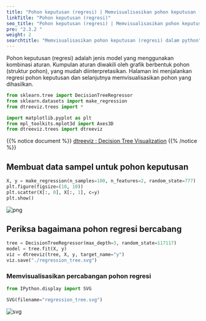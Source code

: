 ```yaml
---
title: "Pohon keputusan (regresi) | Memvisualisasikan pohon keputusan (regresi) dalam python"
linkTitle: "Pohon keputusan (regresi)"
seo_title: "Pohon keputusan (regresi) | Memvisualisasikan pohon keputusan (regresi) dalam python"
pre: "2.3.2 "
weight: 2
searchtitle: "Memvisualisasikan pohon keputusan (regresi) dalam python"
---
```


<div class="pagetop-box">
    <p>Pohon keputusan (regresi) adalah jenis model yang menggunakan kombinasi aturan. Kumpulan aturan diwakili oleh grafik berbentuk pohon (struktur pohon), yang mudah diinterpretasikan. Halaman ini menjalankan regresi pohon keputusan dan selanjutnya memvisualisasikan pohon yang dihasilkan.</p>
</div>

```python
from sklearn.tree import DecisionTreeRegressor
from sklearn.datasets import make_regression
from dtreeviz.trees import *

import matplotlib.pyplot as plt
from mpl_toolkits.mplot3d import Axes3D
from dtreeviz.trees import dtreeviz
```

{{% notice document %}}
[dtreeviz : Decision Tree Visualization](https://github.com/parrt/dtreeviz)
{{% /notice %}}

## Membuat data sampel untuk pohon keputusan

```python
X, y = make_regression(n_samples=100, n_features=2, random_state=777)
plt.figure(figsize=(10, 10))
plt.scatter(X[:, 0], X[:, 1], c=y)
plt.show()
```


    
![png](/images/basic/tree/Decision_Tree_Regressor_files/Decision_Tree_Regressor_6_0.png)
    


## Periksa bagaimana pohon regresi bercabang


```python
tree = DecisionTreeRegressor(max_depth=3, random_state=117117)
model = tree.fit(X, y)
viz = dtreeviz(tree, X, y, target_name="y")
viz.save("./regression_tree.svg")
```

### Memvisualisasikan percabangan pohon regresi


```python
from IPython.display import SVG

SVG(filename="regression_tree.svg")
```




    
![svg](/images/basic/tree/Decision_Tree_Regressor_files/Decision_Tree_Regressor_10_0.svg)
    


